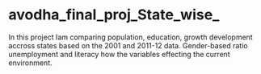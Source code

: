 # avodha_final_proj_State_wise_
In this project Iam comparing population, education, growth development accross states based on the 2001 and 2011-12 data. Gender-based ratio unemployment and literacy how the variables effecting the current environment.
